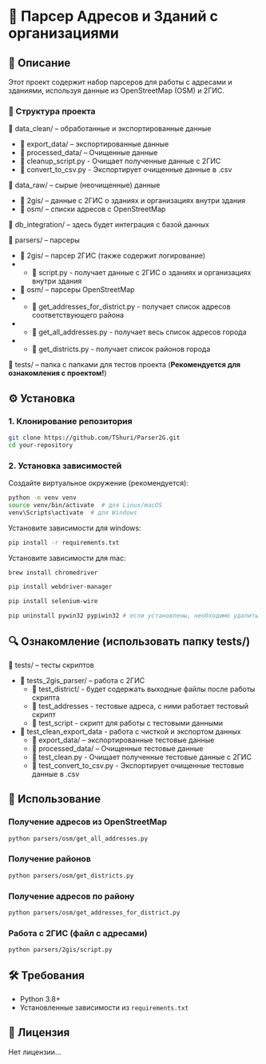 # 📌 Парсер Адресов и Зданий с организациями

## 📖 Описание
Этот проект содержит набор парсеров для работы с адресами и зданиями, используя данные из OpenStreetMap (OSM) и 2ГИС.

### 📂 Структура проекта

📂 data_clean/ – обработанные и экспортированные данные
- 📂 export_data/ – экспортированные данные
- 📂 processed_data/ – Очищенные данные
- 🐍 cleanup_script.py - Очищает полученные данные с 2ГИС
- 🐍 convert_to_csv.py - Экспортирует очищенные данные в .csv

📂 data_raw/ – сырые (неочищенные) данные
- 📂 2gis/ – данные с 2ГИС о зданиях и организациях внутри здания
- 📂 osm/ – списки адресов с OpenStreetMap

📂 db_integration/ – здесь будет интеграция с базой данных

📂 parsers/ – парсеры 
- 📂 2gis/ – парсер 2ГИС (также содержит логирование)
- - 🐍 script.py - получает данные с 2ГИС о зданиях и организациях внутри здания
- 📂 osm/ – парсеры OpenStreetMap
- - 🐍 get_addresses_for_district.py - получает список адресов соответствующего района
- - 🐍 get_all_addresses.py - получает весь список адресов города
- - 🐍 get_districts.py - получает список районов города

📂 tests/ – папка с папками для тестов проекта (**Рекомендуется для ознакомления с проектом!**)

## ⚙️ Установка
### 1. Клонирование репозитория
```sh
git clone https://github.com/TShuri/Parser2G.git
cd your-repository
```

### 2. Установка зависимостей
Создайте виртуальное окружение (рекомендуется):
```sh
python -m venv venv
source venv/bin/activate  # для Linux/macOS
venv\Scripts\activate  # для Windows
```

Установите зависимости для windows:
```sh
pip install -r requirements.txt
```

Установите зависимости для mac:
```sh
brew install chromedriver

pip install webdriver-manager

pip install selenium-wire

pip uninstall pywin32 pypiwin32 # если установлены, необходимо удалить

````

## 🔍 Ознакомление (использовать папку tests/)
📂 tests/ – тесты скриптов
- 📂 tests_2gis_parser/ – работа с 2ГИС
  - 📂 test_district/ - будет содержать выходные файлы после работы скрипта
  - 📄 test_addresses - тестовые адреса, с ними работает тестовый скрипт
  - 🐍 test_script - скрипт для работы с тестовыми данными
- 📂 test_clean_export_data - работа с чисткой и экспортом данных
  - 📂 export_data/ – экспортированные тестовые данные
  - 📂 processed_data/ – Очищенные тестовые данные
  - 🐍 test_clean.py - Очищает полученные тестовые данные с 2ГИС
  - 🐍 test_convert_to_csv.py - Экспортирует очищенные тестовые данные в .csv

## 🚀 Использование

### Получение адресов из OpenStreetMap
```sh
python parsers/osm/get_all_addresses.py
```

### Получение районов
```sh
python parsers/osm/get_districts.py
```

### Получение адресов по району
```sh
python parsers/osm/get_addresses_for_district.py
```

### Работа с 2ГИС (файл с адресами)
```sh
python parsers/2gis/script.py
```

## 🛠 Требования
- Python 3.8+
- Установленные зависимости из `requirements.txt`

## 📜 Лицензия
Нет лицензии...
